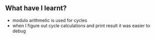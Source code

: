 ## What have I learnt?

- modulo arithmetic is used for cycles
- when I figure out cycle calculations and print result it was easier to debug
